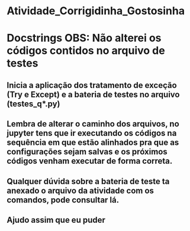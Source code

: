 # Atividade_Corrigidinha_Gostosinha

# Docstrings OBS: Não alterei os códigos contidos no arquivo de testes

## Inicia a aplicação dos tratamento de exceção (Try e Except) e a bateria de testes no arquivo (testes_q*.py)
## Lembra de alterar o caminho dos arquivos, no jupyter tens que ir executando os códigos na sequência em que estão alinhados pra que as configurações sejam salvas e os próximos códigos venham executar de forma correta.

## Qualquer dúvida sobre a bateria de teste ta anexado o arquivo da atividade com os comandos, pode consultar lá.

## Ajudo assim que eu puder
